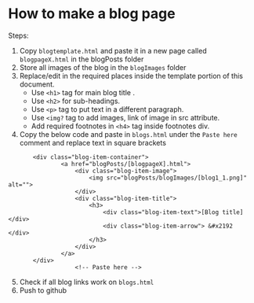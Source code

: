 # How to make a blog page

Steps:

1. Copy `blogtemplate.html` and paste it in a new page called `blogpageX.html` in the blogPosts folder
2. Store all images of the blog in the `blogImages` folder
3. Replace/edit in the required places inside the template portion of this document.
    * Use `<h1>` tag for main blog title .
    * Use `<h2>` for sub-headings.
    * Use `<p>` tag to put text in a different paragraph.
    * Use `<img?` tag to add images, link of image in src attribute.
    * Add required footnotes in `<h4>` tag inside footnotes div.
4. Copy the below code and paste in `blogs.html` under the `Paste here` comment and replace text in square brackets

 ``` 
        <div class="blog-item-container">
                <a href="blogPosts/[blogpageX].html">
                    <div class="blog-item-image">
                        <img src="blogPosts/blogImages/[blog1_1.png]" alt="">
                    </div>
                    <div class="blog-item-title">
                        <h3>
                            <div class="blog-item-text">[Blog title]</div>
                            <div class="blog-item-arrow"> &#x2192 </div>
                        </h3>
                    </div>
                </a>
        </div>
                    <!-- Paste here -->
```
5. Check if all blog links work on `blogs.html`
6. Push to github


       